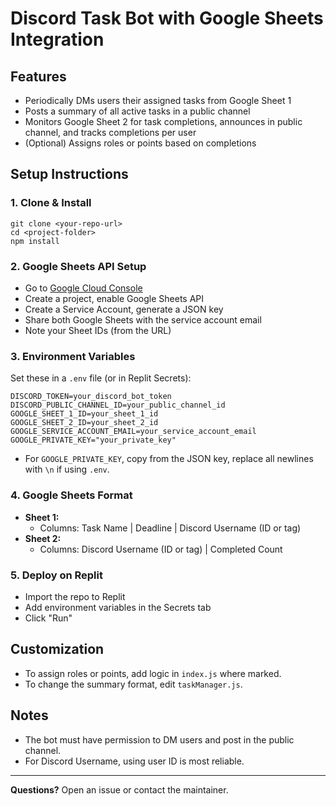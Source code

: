 # Discord Task Bot with Google Sheets Integration

## Features
- Periodically DMs users their assigned tasks from Google Sheet 1
- Posts a summary of all active tasks in a public channel
- Monitors Google Sheet 2 for task completions, announces in public channel, and tracks completions per user
- (Optional) Assigns roles or points based on completions

## Setup Instructions

### 1. Clone & Install
```
git clone <your-repo-url>
cd <project-folder>
npm install
```

### 2. Google Sheets API Setup
- Go to [Google Cloud Console](https://console.cloud.google.com/)
- Create a project, enable Google Sheets API
- Create a Service Account, generate a JSON key
- Share both Google Sheets with the service account email
- Note your Sheet IDs (from the URL)

### 3. Environment Variables
Set these in a `.env` file (or in Replit Secrets):
```
DISCORD_TOKEN=your_discord_bot_token
DISCORD_PUBLIC_CHANNEL_ID=your_public_channel_id
GOOGLE_SHEET_1_ID=your_sheet_1_id
GOOGLE_SHEET_2_ID=your_sheet_2_id
GOOGLE_SERVICE_ACCOUNT_EMAIL=your_service_account_email
GOOGLE_PRIVATE_KEY="your_private_key"
```
- For `GOOGLE_PRIVATE_KEY`, copy from the JSON key, replace all newlines with `\n` if using `.env`.

### 4. Google Sheets Format
- **Sheet 1:**
  - Columns: Task Name | Deadline | Discord Username (ID or tag)
- **Sheet 2:**
  - Columns: Discord Username (ID or tag) | Completed Count

### 5. Deploy on Replit
- Import the repo to Replit
- Add environment variables in the Secrets tab
- Click "Run"

## Customization
- To assign roles or points, add logic in `index.js` where marked.
- To change the summary format, edit `taskManager.js`.

## Notes
- The bot must have permission to DM users and post in the public channel.
- For Discord Username, using user ID is most reliable.

---

**Questions?** Open an issue or contact the maintainer. 